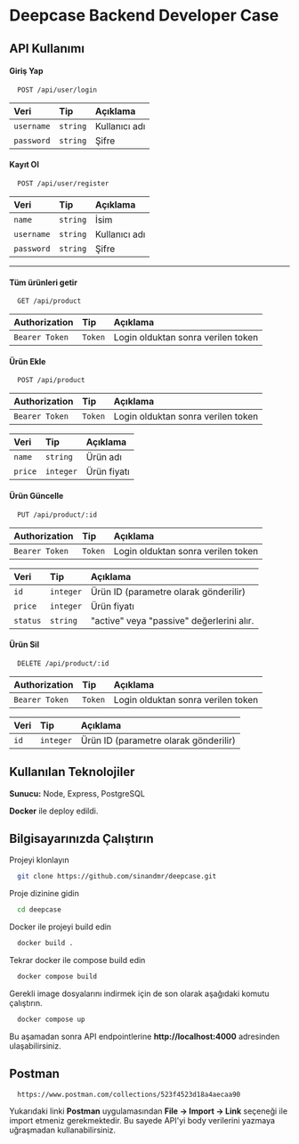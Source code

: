 
# Deepcase Backend Developer Case


## API Kullanımı

#### Giriş Yap

```http
  POST /api/user/login
```

| Veri | Tip     | Açıklama                       |
| :-------- | :------- | :-------------------------------- |
| `username`      | `string` | Kullanıcı adı |
| `password`      | `string` | Şifre |

#### Kayıt Ol

```http
  POST /api/user/register
```

| Veri | Tip     | Açıklama                       |
| :-------- | :------- | :-------------------------------- |
| `name`      | `string` | İsim |
| `username`      | `string` | Kullanıcı adı |
| `password`      | `string` | Şifre |

---
#### Tüm ürünleri getir

```http
  GET /api/product
```

| Authorization | Tip     | Açıklama                |
| :-------- | :------- | :------------------------- |
| `Bearer Token` | `Token` | Login olduktan sonra verilen token |

#### Ürün Ekle

```http
  POST /api/product
```

| Authorization | Tip     | Açıklama                |
| :-------- | :------- | :------------------------- |
| `Bearer Token` | `Token` | Login olduktan sonra verilen token |

| Veri | Tip     | Açıklama                       |
| :-------- | :------- | :-------------------------------- |
| `name`      | `string` | Ürün adı |
| `price`      | `integer` | Ürün fiyatı |



#### Ürün Güncelle

```http
  PUT /api/product/:id
```

| Authorization | Tip     | Açıklama                |
| :-------- | :------- | :------------------------- |
| `Bearer Token` | `Token` | Login olduktan sonra verilen token |

| Veri | Tip     | Açıklama                       |
| :-------- | :------- | :-------------------------------- |
| `id`      | `integer` | Ürün ID (parametre olarak gönderilir) |
| `price`      | `integer` | Ürün fiyatı |
| `status`      | `string` | "active" veya "passive" değerlerini alır. |


#### Ürün Sil

```http
  DELETE /api/product/:id
```

| Authorization | Tip     | Açıklama                |
| :-------- | :------- | :------------------------- |
| `Bearer Token` | `Token` | Login olduktan sonra verilen token |

| Veri | Tip     | Açıklama                       |
| :-------- | :------- | :-------------------------------- |
| `id`      | `integer` | Ürün ID (parametre olarak gönderilir) |

  
## Kullanılan Teknolojiler

**Sunucu:** Node, Express, PostgreSQL

**Docker** ile deploy edildi.

  
## Bilgisayarınızda Çalıştırın

Projeyi klonlayın

```bash
  git clone https://github.com/sinandmr/deepcase.git
```

Proje dizinine gidin

```bash
  cd deepcase
```

Docker ile projeyi build edin

```bash
  docker build .
```

Tekrar docker ile compose build edin

```bash
  docker compose build
```

Gerekli image dosyalarını indirmek için de son olarak aşağıdaki komutu çalıştırın.

```bash
  docker compose up
```

Bu aşamadan sonra API endpointlerine **http://localhost:4000** adresinden ulaşabilirsiniz.
  
## Postman

```bash
  https://www.postman.com/collections/523f4523d18a4aecaa90
```

Yukarıdaki linki **Postman** uygulamasından **File -> Import -> Link** seçeneği ile import etmeniz gerekmektedir.
Bu sayede API'yi body verilerini yazmaya uğraşmadan kullanabilirsiniz.
  